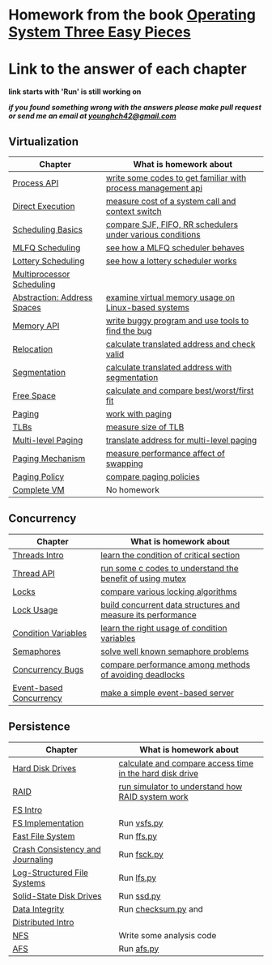 # Homework from the book [Operating System Three Easy Pieces](https://pages.cs.wisc.edu/~remzi/OSTEP/)

# Link to the answer of each chapter
**link starts with 'Run' is still working on**

***if you found something wrong with the answers please make pull request or send me an email at [younghch42@gmail.com](malito:younghch42@gmail.com)***

## Virtualization

Chapter | What is homework about
--------|-----------
[Process API](http://www.cs.wisc.edu/~remzi/OSTEP/cpu-api.pdf) | [write some codes to get familiar with process management api](code/virtualization/process-api)
[Direct Execution](http://www.cs.wisc.edu/~remzi/OSTEP/cpu-mechanisms.pdf) | [measure cost of a system call and context switch](code/virtualization/limited-direct-execution)
[Scheduling Basics](http://www.cs.wisc.edu/~remzi/OSTEP/cpu-sched.pdf) | [compare SJF, FIFO, RR schedulers under various conditions](simulation/cpu-sched)
[MLFQ Scheduling](http://www.cs.wisc.edu/~remzi/OSTEP/cpu-sched-mlfq.pdf)	| [see how a MLFQ scheduler behaves](simulation/cpu-sched-mlfq)
[Lottery Scheduling](http://www.cs.wisc.edu/~remzi/OSTEP/cpu-sched-lottery.pdf) | [see how a lottery scheduler works](simulation/cpu-sched-lottery)
[Multiprocessor Scheduling](http://www.cs.wisc.edu/~remzi/OSTEP/cpu-sched-multi.pdf) | 
[Abstraction: Address Spaces](http://www.cs.wisc.edu/~remzi/OSTEP/vm-intro.pdf) | [examine virtual memory usage on Linux-based systems](code/virtualization/address-space)
[Memory API](http://www.cs.wisc.edu/~remzi/OSTEP/vm-api.pdf) | [write buggy program and use tools to find the bug](code/virtualization/memory-api)
[Relocation](http://www.cs.wisc.edu/~remzi/OSTEP/vm-mechanism.pdf) | [calculate translated address and check valid](simulation/vm-mechanism)
[Segmentation](http://www.cs.wisc.edu/~remzi/OSTEP/vm-segmentation.pdf) | [calculate translated address with segmentation](simulation/vm-segmentation)
[Free Space](http://www.cs.wisc.edu/~remzi/OSTEP/vm-freespace.pdf) | [calculate and compare best/worst/first fit](simulation/vm-freespace)
[Paging](http://www.cs.wisc.edu/~remzi/OSTEP/vm-paging.pdf) | [work with paging](simulation/vm-paging)
[TLBs](http://www.cs.wisc.edu/~remzi/OSTEP/vm-tlbs.pdf) | [measure size of TLB](code/virtualization/paging)
[Multi-level Paging](http://www.cs.wisc.edu/~remzi/OSTEP/vm-smalltables.pdf) | [translate address for multi-level paging](simulation/vm-smalltables)
[Paging Mechanism](http://www.cs.wisc.edu/~remzi/OSTEP/vm-beyondphys.pdf) | [measure performance affect of swapping](simulation/vm-beyondphys)
[Paging Policy](http://www.cs.wisc.edu/~remzi/OSTEP/vm-beyondphys-policy.pdf) | [compare paging policies](simulation/vm-beyondphys-policy)
[Complete VM](http://www.cs.wisc.edu/~remzi/OSTEP/vm-complete.pdf) | No homework

## Concurrency

Chapter | What is homework about
--------|-----------
[Threads Intro](http://www.cs.wisc.edu/~remzi/OSTEP/threads-intro.pdf) | [learn the condition of critical section](simulation/threads-intro)
[Thread API](http://www.cs.wisc.edu/~remzi/OSTEP/threads-api.pdf)	| [run some c codes to understand the benefit of using mutex](simulation/threads-api)
[Locks](http://www.cs.wisc.edu/~remzi/OSTEP/threads-locks.pdf)	| [compare various locking algorithms](simulation/threads-locks)
[Lock Usage](http://www.cs.wisc.edu/~remzi/OSTEP/threads-locks-usage.pdf) | [build concurrent data structures and measure its performance](code/concurrency/lock-based-concurrent-data-structures)
[Condition Variables](http://www.cs.wisc.edu/~remzi/OSTEP/threads-cv.pdf) | [learn the right usage of condition variables](simulation/threads-cv)
[Semaphores](http://www.cs.wisc.edu/~remzi/OSTEP/threads-sema.pdf) | [solve well known semaphore problems](code/concurrency/semaphores)
[Concurrency Bugs](http://www.cs.wisc.edu/~remzi/OSTEP/threads-bugs.pdf) | [compare performance among methods of avoiding deadlocks](simulation/threads-bugs)
[Event-based Concurrency](http://www.cs.wisc.edu/~remzi/OSTEP/threads-events.pdf) | [make a simple event-based server](code/concurrency/event-based-server)

## Persistence

Chapter | What is homework about
--------|-----------
[Hard Disk Drives](http://www.cs.wisc.edu/~remzi/OSTEP/file-disks.pdf) | [calculate and compare access time in the hard disk drive](simulation/file-disks)
[RAID](http://www.cs.wisc.edu/~remzi/OSTEP/file-raid.pdf) | [run simulator to understand how RAID system work](simulation/file-raid)
[FS Intro](http://www.cs.wisc.edu/~remzi/OSTEP/file-intro.pdf) | 
[FS Implementation](http://www.cs.wisc.edu/~remzi/OSTEP/file-implementation.pdf) | Run [vsfs.py](file-implementation)
[Fast File System](http://www.cs.wisc.edu/~remzi/OSTEP/file-ffs.pdf) | Run [ffs.py](file-ffs)
[Crash Consistency and Journaling](http://www.cs.wisc.edu/~remzi/OSTEP/file-journaling.pdf) | Run [fsck.py](file-journaling)
[Log-Structured File Systems](http://www.cs.wisc.edu/~remzi/OSTEP/file-lfs.pdf) | Run [lfs.py](file-lfs)
[Solid-State Disk Drives](http://www.cs.wisc.edu/~remzi/OSTEP/file-ssd.pdf) | Run [ssd.py](file-ssd)
[Data Integrity](http://www.cs.wisc.edu/~remzi/OSTEP/file-integrity.pdf) | Run [checksum.py](file-integrity) and 
[Distributed Intro](http://www.cs.wisc.edu/~remzi/OSTEP/dist-intro.pdf) | 
[NFS](http://www.cs.wisc.edu/~remzi/OSTEP/dist-nfs.pdf) | Write some analysis code
[AFS](http://www.cs.wisc.edu/~remzi/OSTEP/dist-afs.pdf) | Run [afs.py](dist-afs)